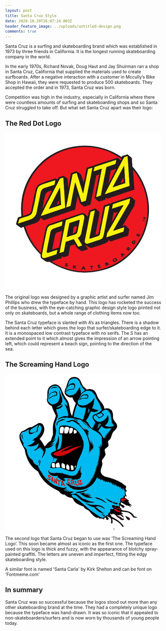```yaml
---
layout: post
title: Santa Cruz Style
date: 2020-10-20T16:07:24.003Z
header_feature_image: ../uploads/untitled-design.png
comments: true
---
```

Santa Cruz is a surfing and skateboarding brand which was established in 1973 by three friends in California. It is the longest running skateboarding company in the world. 

In the early 1970s, Richard Novak, Doug Haut and Jay Shuirman ran a shop in Santa Cruz, California that supplied the materials used to create surfboards. After a negative interaction with a customer in Mccully’s Bike Shop in Hawaii, they were requested to produce 500 skateboards. They accepted the order and in 1973, Santa Cruz was born.

Competition was high in the industry, especially in California where there were countless amounts of surfing and skateboarding shops and so Santa Cruz struggled to take off. But what set Santa Cruz apart was their logo:

## The Red Dot Logo

![Santa Cruz Red Dot logo](../uploads/santa-cruz-classic-dot-red-logo.png "Santa Cruz Red Dot logo")

The original logo was designed by a graphic artist and surfer named Jim Phillips who drew the typeface by hand. This logo has rocketed the success of the business, with the eye-catching graphic design style logo printed not only on skateboards, but a whole range of clothing items now too.

The Santa Cruz typeface is slanted with A’s as triangles. There is a shadow behind each letter which gives the logo that surfer/skateboarding edge to it. It is a monospaced low contrast typeface with no serifs. The S has an extended point to it which almost gives the impression of an arrow pointing left, which could represent a beach sign, pointing to the direction of the sea.  

## The Screaming Hand Logo

![Santa Cruz Screaming Hand logo](../uploads/santa-cruz-screaming-hand-logo.png "Santa Cruz Screaming Hand logo")

The second logo that Santa Cruz began to use was ‘The Screaming Hand Logo’. This soon became almost as iconic as the first one. The typeface used on this logo is thick and fuzzy, with the appearance of blotchy spray-painted graffiti. The letters are uneven and imperfect, fitting the edgy skateboarding style. 

A similar font is named 'Santa Carla' by Kirk Shelton and can be font on 'Fontmeme.com'

## In summary

Santa Cruz was so successful because the logos stood out more than any other skateboarding brand at the time. They had a completely unique logo because the typeface was hand-drawn. It was so iconic that it appealed to non-skateboarders/surfers and is now worn by thousands of young people today.
